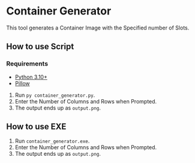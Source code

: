# Container Generator
This tool generates a Container Image with the Specified number of Slots.

## How to use Script

### Requirements
- [Python 3.10+](https://www.python.org/)
- [Pillow](https://pypi.org/project/Pillow/)

1. Run `py container_generator.py`.
2. Enter the Number of Columns and Rows when Prompted.
3. The output ends up as `output.png`.

## How to use EXE

1. Run `container_generator.exe`.
2. Enter the Number of Columns and Rows when Prompted.
3. The output ends up as `output.png`.
